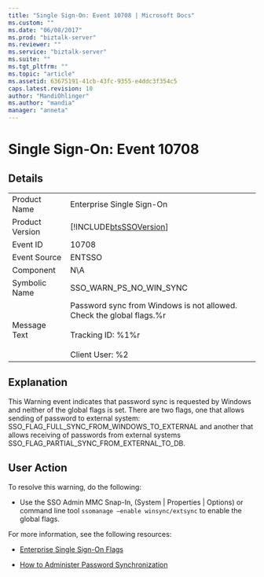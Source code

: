 ```yaml
---
title: "Single Sign-On: Event 10708 | Microsoft Docs"
ms.custom: ""
ms.date: "06/08/2017"
ms.prod: "biztalk-server"
ms.reviewer: ""
ms.service: "biztalk-server"
ms.suite: ""
ms.tgt_pltfrm: ""
ms.topic: "article"
ms.assetid: 63675191-41cb-43fc-9355-e4ddc3f354c5
caps.latest.revision: 10
author: "MandiOhlinger"
ms.author: "mandia"
manager: "anneta"
---
```

# Single Sign-On: Event 10708
## Details  
  
|||  
|-|-|  
|Product Name|Enterprise Single Sign-On|  
|Product Version|[!INCLUDE[btsSSOVersion](../includes/btsssoversion-md.md)]|  
|Event ID|10708|  
|Event Source|ENTSSO|  
|Component|N\A|  
|Symbolic Name|SSO_WARN_PS_NO_WIN_SYNC|  
|Message Text|Password sync from Windows is not allowed. Check the global flags.%r<br /><br /> Tracking ID: %1%r<br /><br /> Client User: %2|  
  
## Explanation  
 This Warning event indicates that password sync is requested by Windows and neither of the global flags is set. There are two flags, one that allows sending of password to external system: SSO_FLAG_FULL_SYNC_FROM_WINDOWS_TO_EXTERNAL and another that allows receiving of passwords from external systems SSO_FLAG_PARTIAL_SYNC_FROM_EXTERNAL_TO_DB.  
  
## User Action  
 To resolve this warning, do the following:  
  
-   Use the SSO Admin MMC Snap-In, (System &#124; Properties &#124; Options) or command line tool  `ssomanage –enable winsync/extsync` to enable the global flags.  
  
 For more information, see the following resources:  
  
-   [Enterprise Single Sign-On Flags](../core/enterprise-single-sign-on-flags.md)  
  
-   [How to Administer Password Synchronization](../core/how-to-administer-password-synchronization.md)